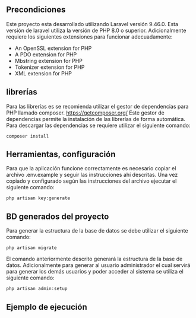## Precondiciones
Este proyecto esta desarrollado utilizando Laravel versión 9.46.0. Esta versión de laravel utiliza la versión de PHP 8.0 o superior. Adicionalmente requiere los siguientes extensiones para funcionar adecuadamente:
* An OpenSSL extension for PHP
* A PDO extension for PHP
* Mbstring extension for PHP
* Tokenizer extension for PHP
* XML extension for PHP

## librerías
Para las librerías es se recomienda utilizar el gestor de dependencias para PHP llamado composer. https://getcomposer.org/
Este gestor de dependencias permite la instalación de las librerías de forma automática.
Para descargar las dependencias se requiere utilizar el siguiente comando:
~~~
composer install
~~~

## Herramientas, configuración
Para que la aplicación funcione correctamente es necesario copiar el archivo .env.example y seguir las instrucciones ahí descritas.
Una vez copiado y configurado según las instrucciones del archivo ejecutar el siguiente comando:
~~~
php artisan key:generate
~~~

## BD generados del proyecto
Para generar la estructura de la base de datos se debe utilizar el siguiente comando:
~~~
php artisan migrate
~~~
El comando anteriormente descrito generará la estructura de la base de datos.
Adicionalmente para generar al usuario administrador el cual servirá para generar los demás usuarios y poder acceder al sistema se utiliza el siguiente comando:
~~~
php artisan admin:setup
~~~

## Ejemplo de ejecución
